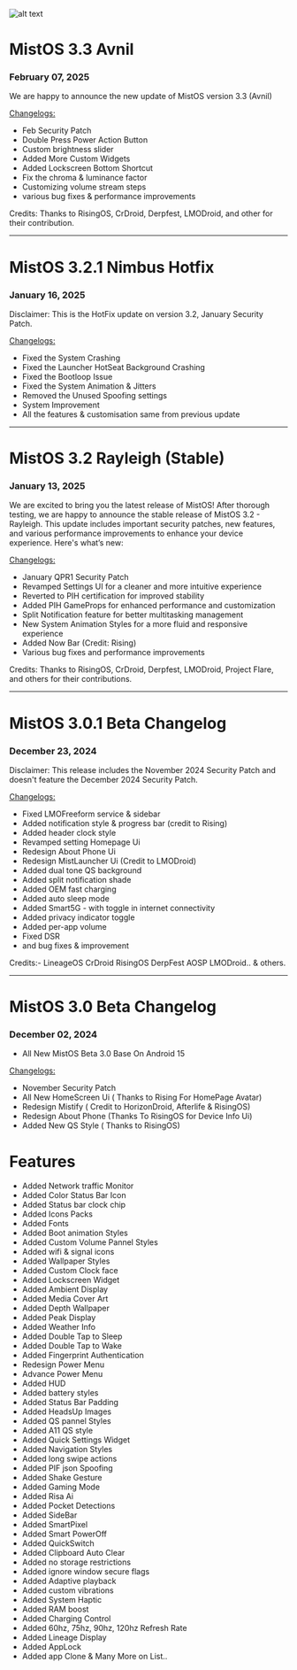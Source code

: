 ![alt text][logo]

  [logo]:https://github.com/Project-Mist-OS/manifest/blob/15-wip/assets/Banner.png ""

# MistOS 3.3 Avnil
### February 07, 2025
We are happy to announce the new update of MistOS version 3.3 (Avnil)

<ins>Changelogs:</ins>
- Feb Security Patch 
- Double Press Power Action Button 
- Custom brightness slider
- Added More Custom Widgets
- Added Lockscreen Bottom Shortcut 
- Fix the chroma & luminance factor
- Customizing volume stream steps
- various bug fixes & performance improvements

Credits:
Thanks to RisingOS, CrDroid, Derpfest, LMODroid, and other for their contribution.

---------------------------------------------------------------------------------------
# MistOS 3.2.1 Nimbus Hotfix 
### January 16, 2025
Disclaimer: This is the HotFix update on version 3.2, January Security Patch.

<ins>Changelogs:</ins>
- Fixed the System Crashing 
- Fixed the Launcher HotSeat Background Crashing
- Fixed the Bootloop Issue 
- Fixed the System Animation & Jitters
- Removed the Unused Spoofing settings
- System Improvement 
- All the features & customisation same from previous update
  
-----------------------------------------------------------------------------------------
# MistOS 3.2 Rayleigh (Stable)
### January 13, 2025
We are excited to bring you the latest release of MistOS! After thorough testing, we are happy to announce the stable release of MistOS 3.2 - Rayleigh. This update includes important security patches, new features, and various performance improvements to enhance your device experience. Here's what’s new:

<ins>Changelogs:</ins>
- January QPR1 Security Patch
- Revamped Settings UI for a cleaner and more intuitive experience
- Reverted to PIH certification for improved stability
- Added PIH GameProps for enhanced performance and customization
- Split Notification feature for better multitasking management
- New System Animation Styles for a more fluid and responsive experience
- Added Now Bar (Credit: Rising)
- Various bug fixes and performance improvements


Credits:
Thanks to RisingOS, CrDroid, Derpfest, LMODroid, Project Flare, and others for their contributions.

------------------------------------------------------------------------------------------
# MistOS 3.0.1 Beta Changelog
### December 23, 2024
Disclaimer: This release includes the November 2024 Security Patch and doesn't feature the December 2024 Security Patch.

<ins>Changelogs:</ins>
- Fixed LMOFreeform service & sidebar
- Added notification style & progress bar (credit to Rising)
- Added header clock style 
- Revamped setting Homepage Ui
- Redesign About Phone Ui
- Redesign MistLauncher Ui (Credit to LMODroid)
- Added dual tone QS background 
- Added split notification shade
- Added OEM fast charging 
- Added auto sleep mode
- Added Smart5G - with toggle in internet connectivity 
- Added privacy indicator toggle 
- Added per-app volume
- Fixed DSR
- and bug fixes & improvement 

Credits:-
LineageOS
CrDroid
RisingOS
DerpFest AOSP
LMODroid.. & others.

----------------------------------------------------------------------

# MistOS 3.0 Beta Changelog
### December 02, 2024
* All New MistOS Beta 3.0 Base On Android 15

<ins>Changelogs:</ins>
* November Security Patch
* All New HomeScreen Ui ( Thanks to Rising For HomePage Avatar)
* Redesign Mistify ( Credit to HorizonDroid, Afterlife & RisingOS)
* Redesign About Phone (Thanks To RisingOS for Device Info Ui)
* Added New QS Style ( Thanks to RisingOS)

# Features

* Added Network traffic Monitor 
* Added Color Status Bar Icon
* Added Status bar clock chip 
* Added Icons Packs
* Added Fonts
* Added Boot animation Styles
* Added Custom Volume Pannel Styles
* Added wifi & signal icons
* Added Wallpaper Styles
* Added Custom Clock face
* Added Lockscreen Widget 
* Added Ambient Display 
* Added Media Cover Art
* Added Depth Wallpaper 
* Added Peak Display 
* Added Weather Info
* Added Double Tap to Sleep
* Added Double Tap to Wake
* Added Fingerprint Authentication 
* Redesign Power Menu
* Advance Power Menu
* Added HUD 
* Added battery styles
* Added Status Bar Padding
* Added HeadsUp Images
* Added QS pannel Styles
* Added A11 QS style
* Added Quick Settings Widget 
* Added Navigation Styles 
* Added long swipe actions
* Added PIF json Spoofing
* Added Shake Gesture 
* Added Gaming Mode
* Added Risa Ai
* Added Pocket Detections 
* Added SideBar
* Added SmartPixel
* Added Smart PowerOff
* Added QuickSwitch
* Added Clipboard Auto Clear
* Added no storage restrictions 
* Added ignore window secure flags
* Added Adaptive playback
* Added custom vibrations
* Added System Haptic
* Added RAM boost
* Added Charging Control 
* Added 60hz, 75hz, 90hz, 120hz Refresh Rate
* Added Lineage Display 
* Added AppLock
* Added app Clone & Many More on List..
